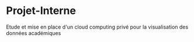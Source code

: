 # Projet-Interne
Etude et mise en place d'un cloud computing privé pour la visualisation des données académiques 
